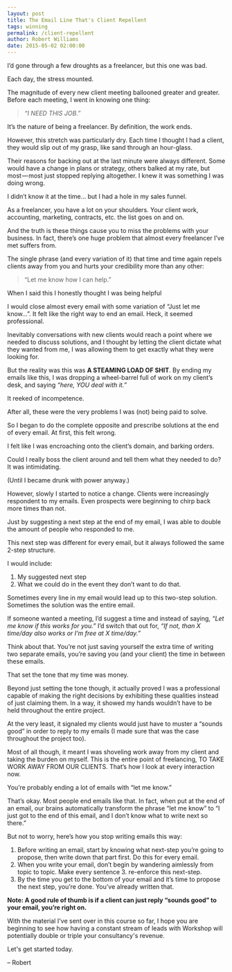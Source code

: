 ```yaml
---
layout: post
title: The Email Line That's Client Repellent
tags: winning
permalink: /client-repellent
author: Robert Williams
date: 2015-05-02 02:00:00
---
```

I’d gone through a few droughts as a freelancer, but this one was bad.

Each day, the stress mounted.

The magnitude of every new client meeting ballooned greater and greater. Before each meeting, I went in knowing one thing:

> *“I NEED THIS JOB.”*

It’s the nature of being a freelancer. By definition, the work ends.

However, this stretch was particularly dry. Each time I thought I had a client, they would slip out of my grasp, like sand through an hour-glass.

Their reasons for backing out at the last minute were always different. Some would have a change in plans or strategy, others balked at my rate, but most — most just stopped replying altogether. I knew it was something I was doing wrong.

I didn’t know it at the time… but I had a hole in my sales funnel.

As a freelancer, you have a lot on your shoulders. Your client work, accounting, marketing, contracts, etc. the list goes on and on.

And the truth is these things cause you to miss the problems with your business. In fact, there’s one huge problem that almost every freelancer I’ve met suffers from.

The single phrase (and every variation of it) that time and time again repels clients away from you and hurts your credibility more than any other:

> “Let me know how I can help.”

When I said this I honestly thought I was being helpful

I would close almost every email with some variation of “Just let me know…”. It felt like the right way to end an email. Heck, it seemed professional.

Inevitably conversations with new clients would reach a point where we needed to discuss solutions, and I thought by letting the client dictate what they wanted from me, I was allowing them to get exactly what they were looking for.

But the reality was this was **A STEAMING LOAD OF SHIT**. By ending my emails like this, I was dropping a wheel-barrel full of work on my client’s desk, and saying *“here, YOU deal with it.”*

It reeked of incompetence.

After all, these were the very problems I was (not) being paid to solve.

So I began to do the complete opposite and prescribe solutions at the end of every email. At first, this felt wrong.

I felt like I was encroaching onto the client’s domain, and barking orders.

Could I really boss the client around and tell them what they needed to do? It was intimidating.

(Until I became drunk with power anyway.)

However, slowly I started to notice a change. Clients were increasingly respondent to my emails. Even prospects were beginning to chirp back more times than not.

Just by suggesting a next step at the end of my email, I was able to double the amount of people who responded to me.

This next step was different for every email, but it always followed the same 2-step structure.

I would include:

1. My suggested next step
2. What we could do in the event they don’t want to do that.

Sometimes every line in my email would lead up to this two-step solution. Sometimes the solution was the entire email.

If someone wanted a meeting, I’d suggest a time and instead of saying, *“Let me know if this works for you.”* I’d switch that out for, *“If not, than X time/day also works or I’m free at X time/day.”*

Think about that. You’re not just saving yourself the extra time of writing two separate emails, you’re saving you (and your client) the time in between these emails.

That set the tone that my time was money.

Beyond just setting the tone though, it actually proved I was a professional capable of making the right decisions by exhibiting these qualities instead of just claiming them. In a way, it showed my hands wouldn’t have to be held throughout the entire project.

At the very least, it signaled my clients would just have to muster a “sounds good” in order to reply to my emails (I made sure that was the case throughout the project too).

Most of all though, it meant I was shoveling work away from my client and taking the burden on myself. This is the entire point of freelancing, TO TAKE WORK AWAY FROM OUR CLIENTS. That’s how I look at every interaction now.

You’re probably ending a lot of emails with “let me know.”

That’s okay. Most people end emails like that. In fact, when put at the end of an email, our brains automatically transform the phrase “let me know” to “I just got to the end of this email, and I don’t know what to write next so there.”

But not to worry, here’s how you stop writing emails this way:

1. Before writing an email, start by knowing what next-step you’re going to propose, then write down that part first. Do this for every email.
2. When you write your email, don’t begin by wandering aimlessly from topic to topic. Make every sentence 3. re-enforce this next-step.
3. By the time you get to the bottom of your email and it’s time to propose the next step, you’re done. You’ve already written that.

**Note: A good rule of thumb is if a client can just reply “sounds good” to your email, you’re right on.**

With the material I've sent over in this course so far, I hope you are beginning to see how having a constant stream of leads with Workshop will potentially double or triple your consultancy's revenue.

Let's get started today.

– Robert